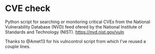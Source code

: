# CVE check

Python script for searching or monitoring critical CVEs from the National Vulnerability Database (NVD) feed ofered by the National Institute of
Standards and Technology (NIST). https://nvd.nist.gov/vuln

Thanks to @Amet13 for his vulncontrol script from which I've reused a couple lines.


